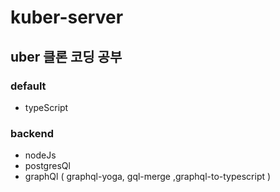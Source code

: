 # kuber-server

## uber 클론 코딩 공부

### default

- typeScript

### backend

- nodeJs
- postgresQl
- graphQl ( graphql-yoga, gql-merge ,graphql-to-typescript )
